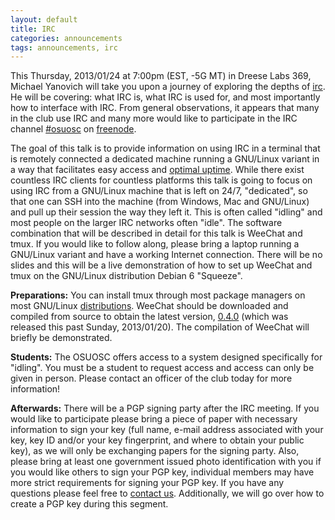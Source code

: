 ```yaml
---
layout: default
title: IRC
categories: announcements
tags: announcements, irc
---
```

This Thursday, 2013/01/24 at 7:00pm (EST, -5G MT) in Dreese Labs 369, Michael Yanovich will take you upon a journey of exploring the depths of [irc](https://en.wikipedia.org/wiki/Internet_Relay_Chat). He will be covering: what IRC is, what IRC is used for, and most importantly how to interface with IRC. From general observations, it appears that many in the club use IRC and many more would like to participate in the IRC channel [#osuosc](irc://irc.freenode.net/osuosc) on [freenode](https://freenode.net/).

The goal of this talk is to provide information on using IRC in a terminal that is remotely connected a dedicated machine running a GNU/Linux variant in a way that facilitates easy access and [optimal uptime](https://xkcd.com/705/). While there exist countless IRC clients for countless platforms this talk is going to focus on using IRC from a GNU/Linux machine that is left on 24/7, "dedicated", so that one can SSH into the machine (from Windows, Mac and GNU/Linux) and pull up their session the way they left it. This is often called "idling" and most people on the larger IRC networks often "idle". The software combination that will be described in detail for this talk is WeeChat and tmux. If you would like to follow along, please bring a laptop running a GNU/Linux variant and have a working Internet connection. There will be no slides and this will be a live demonstration of how to set up WeeChat and tmux on the GNU/Linux distribution Debian 6 "Squeeze".

**Preparations:** You can install tmux through most package managers on most GNU/Linux [distributions](http://bedrocklinux.org/). WeeChat should be downloaded and compiled from source to obtain the latest version, [0.4.0](http://weechat.org/download/stable/) (which was released this past Sunday, 2013/01/20). The compilation of WeeChat will briefly be demonstrated.

**Students:** The OSUOSC offers access to a system designed specifically for "idling". You must be a student to request access and access can only be given in person. Please contact an officer of the club today for more information!

**Afterwards:** There will be a PGP signing party after the IRC meeting. If you would like to participate please bring a piece of paper with necessary information to sign your key (full name, e-mail address associated with your key, key ID and/or your key fingerprint, and where to obtain your public key), as we will only be exchanging papers for the signing party. Also, please bring at least one government issued photo identification with you if you would like others to sign your PGP key, individual members may have more strict requirements for signing your PGP key. If you have any questions please feel free to [contact us](https://opensource.osu.edu/contact). Additionally, we will go over how to create a PGP key during this segment.
